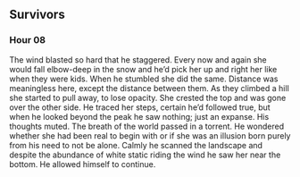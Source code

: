 ## Survivors
### Hour 08
The wind blasted so hard that he staggered. Every now and again she would fall elbow-deep in the snow and he’d pick her up and right her like when they were kids. When he stumbled she did the same.
Distance was meaningless here, except the distance between them. As they climbed a hill she started to pull away, to lose opacity. She crested the top and was gone over the other side. He traced her steps, certain he’d followed true, but when he looked beyond the peak he saw nothing; just an expanse. His thoughts muted. The breath of the world passed in a torrent. He wondered whether she had been real to begin with or if she was an illusion born purely from his need to not be alone. Calmly he scanned the landscape and despite the abundance of white static riding the wind he saw her near the bottom. He allowed himself to continue.
